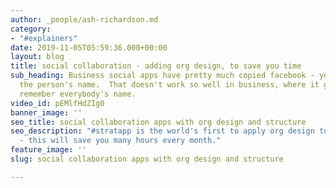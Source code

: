 ```yaml
---
author: _people/ash-richardson.md
category:
- "#explainers"
date: 2019-11-05T05:59:36.000+00:00
layout: blog
title: social collaboration - adding org design, to save you time
sub_heading: Business social apps have pretty much copied facebook - you need to know
  the person's name.  That doesn't work so well in business, where it gets hard to
  remember everybody's name.
video_id: pEMlfHdZIg0
banner_image: ''
seo_title: social collaboration apps with org design and structure
seo_description: "#stratapp is the world's first to apply org design to social collaboration
  - this will save you many hours every month."
feature_image: ''
slug: social collaboration apps with org design and structure

---
```

